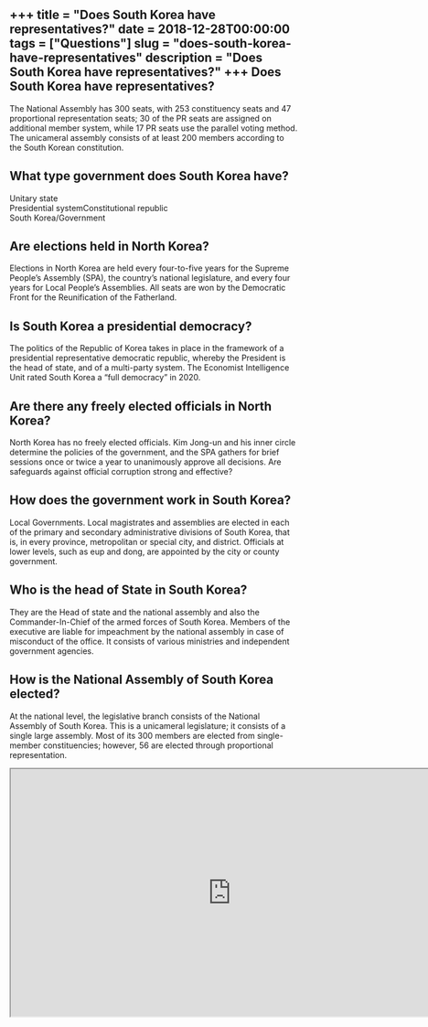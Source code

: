 +++
title = "Does South Korea have representatives?"
date = 2018-12-28T00:00:00
tags = ["Questions"]
slug = "does-south-korea-have-representatives"
description = "Does South Korea have representatives?"
+++
Does South Korea have representatives?
--------------------------------------

The National Assembly has 300 seats, with 253 constituency seats and 47 proportional representation seats; 30 of the PR seats are assigned on additional member system, while 17 PR seats use the parallel voting method. The unicameral assembly consists of at least 200 members according to the South Korean constitution.

What type government does South Korea have?
-------------------------------------------

 Unitary state  
Presidential systemConstitutional republic  
South Korea/Government

Are elections held in North Korea?
----------------------------------

Elections in North Korea are held every four-to-five years for the Supreme People’s Assembly (SPA), the country’s national legislature, and every four years for Local People’s Assemblies. All seats are won by the Democratic Front for the Reunification of the Fatherland.

Is South Korea a presidential democracy?
----------------------------------------

The politics of the Republic of Korea takes in place in the framework of a presidential representative democratic republic, whereby the President is the head of state, and of a multi-party system. The Economist Intelligence Unit rated South Korea a “full democracy” in 2020.

Are there any freely elected officials in North Korea?
------------------------------------------------------

North Korea has no freely elected officials. Kim Jong-un and his inner circle determine the policies of the government, and the SPA gathers for brief sessions once or twice a year to unanimously approve all decisions. Are safeguards against official corruption strong and effective?

How does the government work in South Korea?
--------------------------------------------

Local Governments. Local magistrates and assemblies are elected in each of the primary and secondary administrative divisions of South Korea, that is, in every province, metropolitan or special city, and district. Officials at lower levels, such as eup and dong, are appointed by the city or county government.

Who is the head of State in South Korea?
----------------------------------------

They are the Head of state and the national assembly and also the Commander-In-Chief of the armed forces of South Korea. Members of the executive are liable for impeachment by the national assembly in case of misconduct of the office. It consists of various ministries and independent government agencies.

How is the National Assembly of South Korea elected?
----------------------------------------------------

At the national level, the legislative branch consists of the National Assembly of South Korea. This is a unicameral legislature; it consists of a single large assembly. Most of its 300 members are elected from single-member constituencies; however, 56 are elected through proportional representation.

<iframe allow="accelerometer; autoplay; clipboard-write; encrypted-media; gyroscope; picture-in-picture" allowfullscreen="" class="__youtube_prefs__  epyt-is-override  no-lazyload" data-no-lazy="1" data-origheight="433" data-origwidth="770" data-skipgform_ajax_framebjll="" height="433" id="_ytid_66988" loading="lazy" src="https://www.youtube.com/embed/HVPjoEN1a8k?enablejsapi=1&autoplay=0&cc_load_policy=0&cc_lang_pref=&iv_load_policy=1&loop=0&modestbranding=0&rel=1&fs=1&playsinline=0&autohide=2&theme=dark&color=red&controls=1&" title="YouTube player" width="770"></iframe>